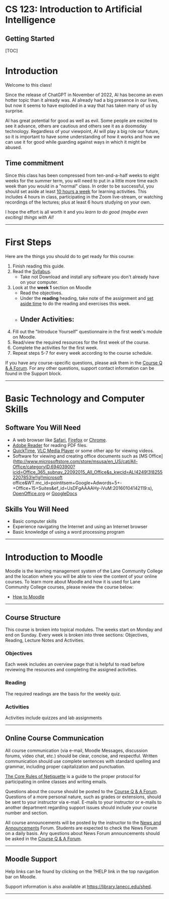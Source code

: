 <h1>CS 123: Introduction to Artificial Intelligence</h1>

<h2>Getting Started</h2>

[TOC]

# Introduction

Welcome to this class! 

Since the release of ChatGPT in November of 2022, AI has become an even hotter topic than it already was. AI already had a big presence in our lives, but now it seems to have exploded in a way that has taken many of us by surprise.

AI has great potential for good as well as evil. Some people are excited to see it advance, others are cautious and others see it as a doomsday technology. Regardless of your viewpoint, AI will play a big role our future, so it is important to have some understanding of how it works and how we can use it for good while guarding against ways in which it might be abused.

## Time commitment

Since this class has been compressed from ten-and-a-half weeks to eight weeks for the summer term, you will need to put in a little more time each week than you would in a "normal" class. In order to be successful, you should set aside at least <u>10 hours a week</u> for learning activities. This includes 4 hours in class, participating in the Zoom live-stream, or watching recordings of the lectures; plus at least 6 hours studying on your own. 

I hope the effort is all worth it and you *learn to do good (maybe even exciting) things with AI!*

------

# First Steps

Here are the things you should do to get ready for this course:

1. Finish reading this guide.
2. Read the [Syllabus](https://lcc-cit.github.io/CS123-CourseMaterials/CS123_Syllabus_8wk.html).
   - Take not Download and install any software you don't already have on your computer.
3. Look at the **week 1** section on Moodle
   - Read the objectives.
   - Under the **reading** heading, take note of the assignment and <u>set aside time</u> to do the reading and exercises this week.
   - Under **Activities**:
     - 
4. Fill out the "Introduce Yourself" questionnaire in the first week's module on Moodle.
5. Read/view the required resources for the first week of the course.
6. Complete the activities for the first week.
7. Repeat steps 5-7 for every week according to the course schedule.

If you have any course-specific questions, please ask them in the [Course Q & A Forum](https://classes.lanecc.edu/mod/hsuforum/view.php?id=2334927). For any other questions, support contact information can be found in the Support block.

------

# Basic Technology and Computer Skills

## Software You Will Need

- A web browser like [Safari](https://www.apple.com/safari/), [Firefox](https://www.mozilla.org/en-US/firefox/new/) or [Chrome](https://www.google.com/chrome/).
- [Adobe Reader](http://get.adobe.com/reader/) for reading PDF files.
- [QuickTime](https://support.apple.com/downloads/quicktime),  [VLC Media Player](https://www.videolan.org/vlc/) or some other app for viewing videos.
- Software for viewing and creating office documents such as [MS Office](http://www.microsoftstore.com/store/msusa/en_US/cat/All-Office/categoryID.69403900?icid=Office_365_subnav_22092015_All_Office&s_kwcid=AL!4249!3!82552207853!e!!g!!microsoft office&WT.mc_id=pointitsem+Google+Adwords+5+-+Office+15+Suites&ef_id=UsDFgAAAAHy-iVuM:20160104142119:s), [OpenOffice.org](http://download.openoffice.org/) or [GoogleDocs](https://www.google.com/accounts/ServiceLogin?service=writely&passive=1209600&continue=http://docs.google.com/&followup=http://docs.google.com/&ltmpl=homepage) 

## Skills You Will Need

- Basic computer skills 
- Experience navigating the Internet and using an Internet browser
- Basic knowledge of using a word processing program

------

# Introduction to Moodle

Moodle is the learning management system of the Lane Community College and the location where you will be able to view the content of your online courses. To learn more about Moodle and how it is used for Lane Community College courses, please review the course below:

- [How to Moodle](https://classes.lanecc.edu/course/view.php?id=2637)

------

## Course Structure

This course is broken into topical modules. The weeks start on Monday and end on Sunday. Every week is broken into three sections: Objectives, Reading, Lecture Notes and Activities.

### Objectives

Each week includes an overview page that is helpful to read before reviewing the resources and completing the assigned activities. 

### Reading

The required readings are the basis for the weekly quiz. 

### Activities

Activities include quizzes and lab assignments

------

## Online Course Communication

All course communication (via e-mail, Moodle Messages, discussion forums, video chat, etc.) should be clear, concise, and respectful. Written communication should use complete sentences with standard spelling and grammar, including proper capitalization and punctuation.

[The Core Rules of Netiquette](http://www.albion.com/netiquette/corerules.html) is a guide to the proper protocol for participating in online classes and writing emails.

Questions about the course should be posted to the [Course Q & A Forum](https://classes.lanecc.edu/mod/hsuforum/view.php?id=2334927). Questions of a more personal nature, such as grades or extensions, should be sent to your instructor via e-mail. E-mails to your instructor or e-mails to another department regarding support issues should include your course number and section.

All course announcements will be posted by the instructor to the [News and Announcements](https://classes.lanecc.edu/mod/forum/view.php?id=2334925) Forum. Students are expected to check the News Forum on a daily basis. Any questions about News Forum announcements should be asked in the [Course Q & A Forum](https://classes.lanecc.edu/mod/hsuforum/view.php?id=2334927).

------

## Moodle Support

Help links can be found by clicking on the ?HELP link in the top navigation bar on Moodle.

Support information is also available at https://library.lanecc.edu/shed.



------

